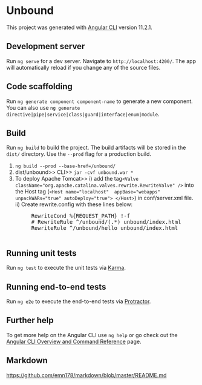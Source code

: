 # Unbound
This project was generated with [Angular CLI](https://github.com/angular/angular-cli) version 11.2.1.

## Development server
Run `ng serve` for a dev server. Navigate to `http://localhost:4200/`. The app will automatically reload if you change any of the source files.

## Code scaffolding
Run `ng generate component component-name` to generate a new component. You can also use `ng generate directive|pipe|service|class|guard|interface|enum|module`.

## Build
Run `ng build` to build the project. The build artifacts will be stored in the `dist/` directory. Use the `--prod` flag for a production build.

1. `ng build --prod --base-href=/unbound/`
2. dist/unbound>> CLI>> `jar -cvf unbound.war *`
3. To deploy Apache Tomcat>>
	i) add the tag`<Valve className="org.apache.catalina.valves.rewrite.RewriteValve" />` into the Host tag (`<Host name="localhost"  appBase="webapps"  unpackWARs="true" autoDeploy="true"> </Host>`) in conf/server.xml file.
	ii) Create rewrite.config with these lines below:
	<pre>
		RewriteCond %{REQUEST_PATH} !-f
		# RewriteRule ^/unbound/(.*) unbound/index.html
		RewriteRule ^/unbound/hello unbound/index.html
	</pre>

## Running unit tests
Run `ng test` to execute the unit tests via [Karma](https://karma-runner.github.io).

## Running end-to-end tests
Run `ng e2e` to execute the end-to-end tests via [Protractor](http://www.protractortest.org/).

## Further help
To get more help on the Angular CLI use `ng help` or go check out the [Angular CLI Overview and Command Reference](https://angular.io/cli) page.

## Markdown
https://github.com/emn178/markdown/blob/master/README.md

